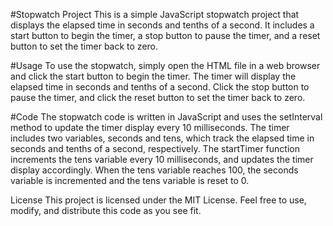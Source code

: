 #Stopwatch Project
This is a simple JavaScript stopwatch project that displays the elapsed time in seconds and tenths of a second. It includes a start button to begin the timer, a stop button to pause the timer, and a reset button to set the timer back to zero.

#Usage
To use the stopwatch, simply open the HTML file in a web browser and click the start button to begin the timer. The timer will display the elapsed time in seconds and tenths of a second. Click the stop button to pause the timer, and click the reset button to set the timer back to zero.

#Code
The stopwatch code is written in JavaScript and uses the setInterval method to update the timer display every 10 milliseconds. The timer includes two variables, seconds and tens, which track the elapsed time in seconds and tenths of a second, respectively. The startTimer function increments the tens variable every 10 milliseconds, and updates the timer display accordingly. When the tens variable reaches 100, the seconds variable is incremented and the tens variable is reset to 0.

License
This project is licensed under the MIT License. Feel free to use, modify, and distribute this code as you see fit.